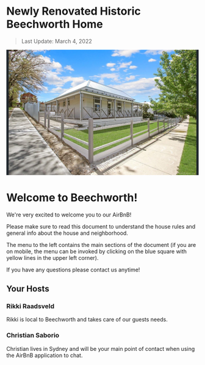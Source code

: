 # Newly Renovated Historic Beechworth Home

> Last Update: March 4, 2022

<div class="image-container">
    <img src="img/readme/08-squashed.jpg" class="front-image" />
</div>

<div class="centered-header">
    <h1>Welcome to Beechworth!</h1>
</div>

We're very excited to welcome you to our AirBnB!

Please make sure to read this document to understand the house rules and general info about
the house and neighborhood.

The menu to the left contains the main sections of the document (if you are on mobile, the menu can be invoked by clicking
on the blue square with yellow lines in the upper left corner).

If you have any questions please contact us anytime!

## Your Hosts

### Rikki Raadsveld

Rikki is local to Beechworth and takes care of our guests needs.

### Christian Saborio

Christian lives in Sydney and will be your main point of contact when using the AirBnB application to chat.
